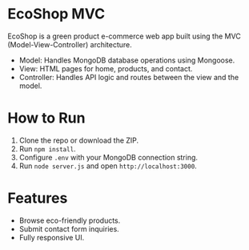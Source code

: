 
# EcoShop MVC

EcoShop is a green product e-commerce web app built using the MVC (Model-View-Controller) architecture.  
- Model: Handles MongoDB database operations using Mongoose.  
- View: HTML pages for home, products, and contact.  
- Controller: Handles API logic and routes between the view and the model.  

# How to Run
1. Clone the repo or download the ZIP.
2. Run `npm install`.
3. Configure `.env` with your MongoDB connection string.
4. Run `node server.js` and open `http://localhost:3000`.

# Features
- Browse eco-friendly products.
- Submit contact form inquiries.
- Fully responsive UI.
